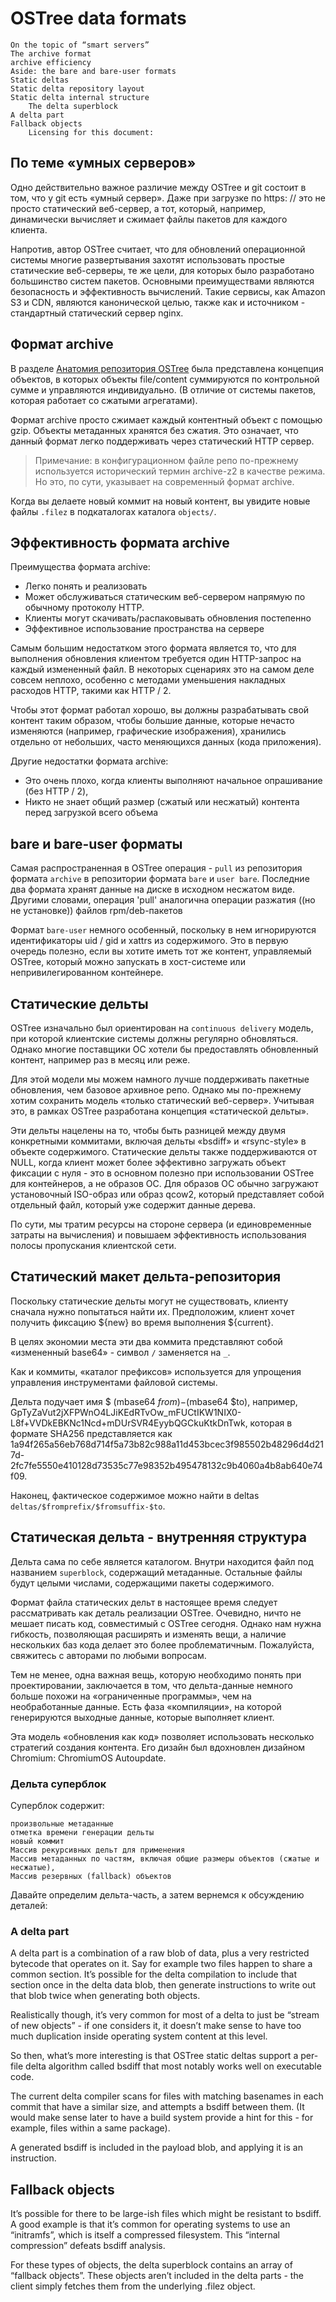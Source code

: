 # OSTree data formats

    On the topic of “smart servers”
    The archive format
    archive efficiency
    Aside: the bare and bare-user formats
    Static deltas
    Static delta repository layout
    Static delta internal structure
        The delta superblock
    A delta part
    Fallback objects
        Licensing for this document:

## По теме «умных серверов»

Одно действительно важное различие между OSTree и git состоит в том, что у git есть «умный сервер». Даже при загрузке по https: // это не просто статический веб-сервер, а тот, который, например, динамически вычисляет и сжимает файлы пакетов для каждого клиента.

Напротив, автор OSTree считает, что для обновлений операционной системы многие развертывания захотят использовать простые статические веб-серверы, те же цели, для которых было разработано большинство систем пакетов. Основными преимуществами являются безопасность и эффективность вычислений. Такие сервисы, как Amazon S3 и CDN, являются канонической целью, 
также как и источником - стандартный статический сервер nginx. 

## Формат archive

В разделе [Анатомия репозитория OSTree](anatomy.md)  была представлена ​​концепция объектов, в которых объекты file/content суммируются по контрольной сумме и управляются индивидуально. (В отличие от системы пакетов, которая работает со сжатыми агрегатами).

Формат archive просто сжимает каждый контентный объект с помощью gzip. 
Объекты метаданных хранятся без сжатия. 
Это означает, что данный формат легко поддерживать через статический HTTP сервер. 
> Примечание: в конфигурационном файле репо по-прежнему используется исторический термин archive-z2 в качестве режима. Но это, по сути, указывает на современный формат archive.

Когда вы делаете новый коммит на новый контент, вы увидите новые файлы `.filez` в  подкаталогах каталога `objects/`.

## Эффективность формата archive

Преимущества формата archive:

- Легко понять и реализовать
- Может обслуживаться статическим веб-сервером напрямую по обычному протоколу HTTP.
- Клиенты могут скачивать/распаковывать обновления постепенно
- Эффективное использование пространства на сервере

Самым большим недостатком этого формата является то, что для выполнения обновления клиентом требуется один HTTP-запрос на каждый измененный файл. 
В некоторых сценариях это на самом деле совсем неплохо, особенно с методами уменьшения накладных расходов HTTP, такими как HTTP / 2.

Чтобы этот формат работал хорошо, вы должны разрабатывать свой контент таким образом, чтобы большие данные, 
которые нечасто изменяются (например, графические изображения), хранились отдельно от небольших, 
часто меняющихся данных (кода приложения).

Другие недостатки формата archive:

- Это очень плохо, когда клиенты выполняют начальное опрашивание (без HTTP / 2),
- Никто не знает общий размер (сжатый или несжатый) контента перед загрузкой всего объема


## bare и bare-user форматы

Самая распространенная в OSTree операция - `pull` из репозитория формата `archive` в репозитории формата `bare` и `user bare`. 
Последние два формата хранят данные на диске в исходном несжатом виде.
Другими словами, операция 'pull'  аналогична операции разжатия ((но не установке)) файлов rpm/deb-пакетов

Формат `bare-user`  немного особенный, поскольку в нем игнорируются идентификаторы uid / gid и xattrs из содержимого. 
Это в первую очередь полезно, если вы хотите иметь тот же контент, управляемый OSTree, который можно запускать в хост-системе или непривилегированном контейнере. 

## Статические дельты

OSTree изначально был ориентирован на `continuous delivery` модель, при которой клиентские системы должны регулярно обновляться. 
Однако многие поставщики ОС хотели бы предоставлять обновленный контент, например раз в месяц или реже.

Для этой модели мы можем намного лучше поддерживать пакетные обновления, чем базовое архивное репо. Однако мы по-прежнему хотим сохранить модель «только статический веб-сервер». 
Учитывая это, в рамках OSTree разработана концепция «статической дельты».

Эти дельты нацелены на то, чтобы быть разницей между двумя конкретными коммитами, включая дельты «bsdiff» и «rsync-style» в объекте содержимого. 
Статические дельты также поддерживаются от NULL, когда клиент может более эффективно загружать объект фиксации с нуля - это в основном полезно при использовании OSTree для контейнеров, а не образов ОС. 
Для образов ОС обычно загружают установочный ISO-образ или образ qcow2, который представляет собой отдельный файл, который уже содержит данные дерева.

По сути, мы тратим ресурсы  на стороне сервера (и единовременные затраты на вычисления) и повышаем эффективность использования полосы пропускания клиентской сети. 

## Статический макет дельта-репозитория

Поскольку статические дельты могут не существовать, клиенту сначала нужно попытаться найти их. 
Предположим, клиент хочет получить фиксацию ${new} во время выполнения ${current}.

В целях экономии места эти два коммита представляют собой «измененный base64» - символ `/` заменяется на `_`.

Как и коммиты, «каталог префиксов» используется для упрощения управления инструментами файловой системы.

Дельта подучает имя $ (mbase64 $from)-$(mbase64 $to), например, GpTyZaVut2jXFPWnO4LJiKEdRTvOw_mFUCtIKW1NIX0-L8f+VVDkEBKNc1Ncd+mDUrSVR4EyybQGCkuKtkDnTwk, которая в формате SHA256 представляется как 1a94f265a56eb768d714f5a73b82c988a11d453bcec3f985502b48296d4d217d-2fc7fe5550e410128d73535c77e98352b495478132c9b4060a4b8ab640e74f09.

Наконец, фактическое содержимое можно найти в deltas `deltas/$fromprefix/$fromsuffix-$to`. 

## Статическая дельта - внутренняя структура

Дельта сама по себе является каталогом. Внутри находится файл под названием `superblock`, содержащий метаданные. 
Остальные файлы будут целыми числами, содержащими пакеты содержимого.

Формат файла статических дельт в настоящее время следует рассматривать как деталь реализации OSTree. 
Очевидно, ничто не мешает писать код, совместимый с OSTree сегодня. Однако нам нужна гибкость, позволяющая расширять и изменять вещи, а наличие нескольких баз кода делает это более проблематичным. Пожалуйста, свяжитесь с авторами по любыми вопросам.

Тем не менее, одна важная вещь, которую необходимо понять при проектировании, заключается в том, что дельта-данные немного больше похожи на «ограниченные программы», чем на необработанные данные. Есть фаза «компиляции», на которой генерируются выходные данные, которые выполняет клиент.

Эта модель «обновления как код» позволяет использовать несколько стратегий создания контента. Его дизайн был вдохновлен дизайном Chromium: ChromiumOS Autoupdate.

### Дельта суперблок

Суперблок содержит:

    произвольные метаданные
    отметка времени генерации дельты
    новый коммит
    Массив рекурсивных дельт для применения
    Массив метаданных по частям, включая общие размеры объектов (сжатые и несжатые),
    Массив резервных (fallback) объектов

Давайте определим дельта-часть, а затем вернемся к обсуждению деталей: 

### A delta part

A delta part is a combination of a raw blob of data, plus a very restricted bytecode that operates on it. Say for example two files happen to share a common section. It’s possible for the delta compilation to include that section once in the delta data blob, then generate instructions to write out that blob twice when generating both objects.

Realistically though, it’s very common for most of a delta to just be “stream of new objects” - if one considers it, it doesn’t make sense to have too much duplication inside operating system content at this level.

So then, what’s more interesting is that OSTree static deltas support a per-file delta algorithm called bsdiff that most notably works well on executable code.

The current delta compiler scans for files with matching basenames in each commit that have a similar size, and attempts a bsdiff between them. (It would make sense later to have a build system provide a hint for this - for example, files within a same package).

A generated bsdiff is included in the payload blob, and applying it is an instruction.

## Fallback objects

It’s possible for there to be large-ish files which might be resistant to bsdiff. A good example is that it’s common for operating systems to use an “initramfs”, which is itself a compressed filesystem. This “internal compression” defeats bsdiff analysis.

For these types of objects, the delta superblock contains an array of “fallback objects”. These objects aren’t included in the delta parts - the client simply fetches them from the underlying .filez object.

